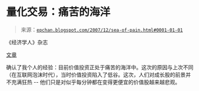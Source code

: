 <!--yml

分类：未分类

日期：2024-05-12 19:21:23

-->

# 量化交易：痛苦的海洋

> 来源：[`epchan.blogspot.com/2007/12/sea-of-pain.html#0001-01-01`](http://epchan.blogspot.com/2007/12/sea-of-pain.html#0001-01-01)

《经济学人》杂志

[文章](http://economist.com/finance/displaystory.cfm?story_id=10286619)

确认了我个人的经验：目前价值投资正处于痛苦的海洋中。这次的原因与上次不同（在互联网泡沫时代），当时价值投资陷入了低谷。这次，人们对成长股的前景并不充满狂热 -- 他们只是对似乎每分钟都在变得更便宜的价值股越来越悲观。
